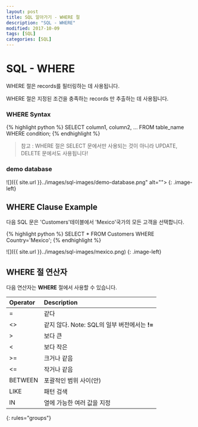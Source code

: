 ```yaml
---
layout: post
title: SQL 알아가기 - WHERE 절
description: "SQL - WHERE"
modified: 2017-10-09
tags: [SQL]
categories: [SQL]
---
```


# SQL - WHERE

WHERE 절은 records를 필터링하는 데 사용됩니다. 

WHERE 절은 지정된 조건을 충족하는 records 만 추출하는 데 사용됩니다.


### WHERE Syntax

{% highlight python %}
SELECT column1, column2, ...
FROM table_name
WHERE condition;
{% endhighlight %}

> 참고 : WHERE 절은 SELECT 문에서만 사용되는 것이 아니라 UPDATE, DELETE 문에서도 사용됩니다!

### demo database

![]({{ site.url }}../images/sql-images/demo-database.png" alt="">
{: .image-left}

## WHERE Clause Example

다음 SQL 문은 'Customers'테이블에서 'Mexico'국가의 모든 고객을 선택합니다.

{% highlight python %}
SELECT * FROM Customers
WHERE Country='Mexico';
{% endhighlight %}

![]({{ site.url }}../images/sql-images/mexico.png)
{: .image-left}


## WHERE 절 연산자

다음 연산자는 **WHERE** 절에서 사용할 수 있습니다.

| Operator | Description |
|:---------|:------------|
| =	       | 같다          |
| <>	   | 같지 않다. Note: SQL의 일부 버전에서는 **!=** |
| >	       | 보다 큰        |
| <	       | 보다 작은       |
| >=	   | 크거나 같음     |
| <=	   | 작거나 같음     |
| BETWEEN  | 포괄적인 범위 사이(안) |
| LIKE     | 패턴 검색      |
| IN	   | 열에 가능한 여러 값을 지정|
{: rules="groups"}



